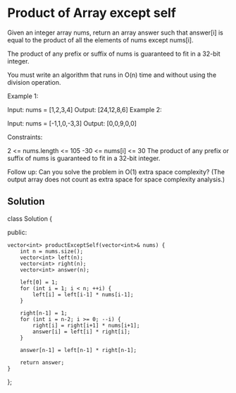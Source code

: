 # Product of Array except self

Given an integer array nums, return an array answer such that answer[i] is equal to the product of all the elements of nums except nums[i].

The product of any prefix or suffix of nums is guaranteed to fit in a 32-bit integer.

You must write an algorithm that runs in O(n) time and without using the division operation.

Example 1:

Input: nums = [1,2,3,4]
Output: [24,12,8,6]
Example 2:

Input: nums = [-1,1,0,-3,3]
Output: [0,0,9,0,0]
 

Constraints:

2 <= nums.length <= 105
-30 <= nums[i] <= 30
The product of any prefix or suffix of nums is guaranteed to fit in a 32-bit integer.
 

Follow up: Can you solve the problem in O(1) extra space complexity? (The output array does not count as extra space for space complexity analysis.)


## Solution

class Solution 
{

public:

    vector<int> productExceptSelf(vector<int>& nums) {
        int n = nums.size();
        vector<int> left(n);
        vector<int> right(n);
        vector<int> answer(n);
        
        left[0] = 1;
        for (int i = 1; i < n; ++i) {
            left[i] = left[i-1] * nums[i-1];
        }
        
        right[n-1] = 1;
        for (int i = n-2; i >= 0; --i) {
            right[i] = right[i+1] * nums[i+1];
            answer[i] = left[i] * right[i];
        }
        
        answer[n-1] = left[n-1] * right[n-1];
        
        return answer;
    }
};


